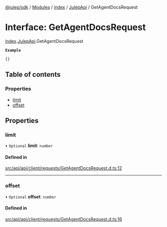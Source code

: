 [@julep/sdk](../README.md) / [Modules](../modules.md) / [index](../modules/index.md) / [JulepApi](../modules/index.JulepApi.md) / GetAgentDocsRequest

# Interface: GetAgentDocsRequest

[index](../modules/index.md).[JulepApi](../modules/index.JulepApi.md).GetAgentDocsRequest

**`Example`**

```ts
{}
```

## Table of contents

### Properties

- [limit](index.JulepApi.GetAgentDocsRequest.md#limit)
- [offset](index.JulepApi.GetAgentDocsRequest.md#offset)

## Properties

### limit

• `Optional` **limit**: `number`

#### Defined in

[src/api/api/client/requests/GetAgentDocsRequest.d.ts:12](https://github.com/julep-ai/samantha-dev/blob/4200383/sdks/js/src/api/api/client/requests/GetAgentDocsRequest.d.ts#L12)

___

### offset

• `Optional` **offset**: `number`

#### Defined in

[src/api/api/client/requests/GetAgentDocsRequest.d.ts:16](https://github.com/julep-ai/samantha-dev/blob/4200383/sdks/js/src/api/api/client/requests/GetAgentDocsRequest.d.ts#L16)

